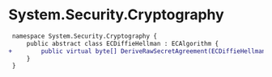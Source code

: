 # System.Security.Cryptography

``` diff
 namespace System.Security.Cryptography {
     public abstract class ECDiffieHellman : ECAlgorithm {
+        public virtual byte[] DeriveRawSecretAgreement(ECDiffieHellmanPublicKey otherPartyPublicKey);
     }
 }
```

